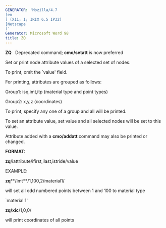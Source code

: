 ```yaml
---
GENERATOR: 'Mozilla/4.7 
[en
] (X11; I; IRIX 6.5 IP32) 
[Netscape
]'
Generator: Microsoft Word 98
title: ZQ
---
```


 **ZQ**   Deprecated command; **cmo/setatt** is now preferred

Set or print node attribute values of a selected set of nodes.

To print, omit the 
`value' field.

For printing, attributes are grouped as follows:

Group1: isq,imt,itp (material type and point types)

Group2: x,y,z (coordinates)

To print, specify any one of a group and all will be printed.

To set an attribute value, set value and all selected nodes will be set
to this value.

Attribute added with a **cmo/addatt** command may also be printed or
changed.

**FORMAT:**

**zq**/iattribute/ifirst,ilast,istride/value

EXAMPLE:

**zq****/imt**/1,100,2/material1/

will set all odd numbered points between 1 and 100 to material type

`material 1'

**zq/xic**/1,0,0/

will print coordinates of all points
